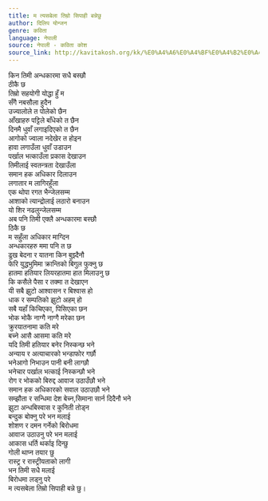 ```yaml
---
title: म त्यसबेला तिम्रो सिपाही बन्नेछु
author: दिलिप योन्जन
genre: कविता
language: नेपाली
source: नेपाली - कविता कोश
source_link: http://kavitakosh.org/kk/%E0%A4%A6%E0%A4%BF%E0%A4%B2%E0%A4%BF%E0%A4%AA_%E0%A4%AF%E0%A5%8B%E0%A4%A8%E0%A5%8D%E0%A4%9C%E0%A4%A8
---
```


किन तिमी अन्धकारमा सधै बस्छौ  
ठीकै छ  
तिम्रो सहयोगी योद्धा हुँ म  
सँगै नबसौला हुदैन  
उज्यालोले त पोलेको छैन  
आँखाहरु पट्टिले बाँधेको त छैन  
दिनमै धुवाँ लगाइदिएको त छैन  
आगोको ज्वाला नदेखेर त होइन  
हावा लगाउँला धुवाँ उडाउन  
पर्खाल भत्काउँला प्रकास देखाउन  
तिमीलाई स्वतन्त्रता देखाउँला  
समान हक अधिकार दिलाउन  
लगातार म लागिरहुँला  
एक थोपा रगत भैन्जेलसम्म  
आशाको त्यान्द्रोलाई लठारो बनाउन  
यो शिर नढलुन्जेलसम्म  
अब पनि तिमी एक्लै अन्धकारमा बस्छौ  
ठिकै छ  
म सहुँला अधिकार माग्दिन  
अन्धकारहरु ममा पनि त छ  
ढुख बेदना र यातना किन बुझ्दैनौ  
फेरि युद्धभुमिमा क्रान्तिको बिगुल फुक्नु छ  
हातमा हतियार लियरहातमा हात मिलाउनु छ  
कि कसैले पैसा र तक्मा त देखाएन  
यी सबै झुटो आश्वासन र बिश्वास हो  
धाक र सम्पतिको झुटो अहम् हो  
सबै यहाँ किचिएका, पिसिएका छन  
भोक भोकै नाग्गै नाग्गै मरेका छन  
क्रुरयातनामा कति मरे  
बच्ने आसै आसमा कति मरे  
यदि तिमी हतियार बनेर निस्कन्छ भने  
अन्याय र अत्याचारको भन्डाफोर गर्छौ  
भनेआगो निभाउन पानी बनी लाग्छौ  
भनेचार पर्खाल भत्काई निस्कन्छौ भने  
रोग र भोकको बिरुद्द आवाज उठाउँछौ भने  
समान हक अधिकारको सवाल उठाउछौ भने  
सम्झौता र सन्धिमा देश बेच्न,सिमाना सार्न दिदैनौ भने  
झुटा अन्धबिस्वास र कुनिती तोड्न  
बन्दुक बोक्नु परे भन मलाई  
शोशण र दमन गर्नेको बिरोधमा  
आवाज उठाउनु परे भन मलाई  
आकास धर्ति थर्काइ दिन्छु  
गोली थाप्न तयार छु  
रास्ट्र र रास्ट्रीयताको लागी  
भन तिमी सधै मलाई  
बिरोधमा लड्नु परे  
म त्यसबेला तिम्रो सिपाही बन्ने छु।
